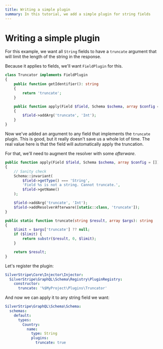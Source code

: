```yaml
---
title: Writing a simple plugin
summary: In this tutorial, we add a simple plugin for string fields
---
```


# Writing a simple plugin

For this example, we want all `String` fields to have a `truncate` argument that will limit the length of the string
in the response.

Because it applies to fields, we'll want `FieldPlugin` for this.

```php
class Truncator implements FieldPlugin
{
    public function getIdentifier(): string
    {
        return 'truncate';
    }

    public function apply(Field $field, Schema $schema, array $config = [])
    {
        $field->addArg('truncate', 'Int');
    }
}
```

Now we've added an argument to any field that implements the `truncate` plugin. This is good, but it really
doesn't save us a whole lot of time. The real value here is that the field will automatically apply the truncation.

For that, we'll need to augment the resolver with some _afterware_.

```php
public function apply(Field $field, Schema $schema, array $config = [])
{
    // Sanity check
    Schema::invariant(
        $field->getType() === 'String',
        'Field %s is not a string. Cannot truncate.',
        $field->getName()
    );

    $field->addArg('truncate', 'Int');
    $field->addResolverAfterware([static::class, 'truncate']);
}

public static function truncate(string $result, array $args): string
{
    $limit = $args['truncate'] ?? null;
    if ($limit) {
        return substr($result, 0, $limit);
    }

    return $result;
}
```

Let's register the plugin:

```yaml
SilverStripe\Core\Injector\Injector:
  SilverStripe\GraphQL\Schema\Registry\PluginRegistry:
    constructor:
      truncate: '%$MyProject\Plugins\Truncator'
```

And now we can apply it to any string field we want:

```yaml
SilverStripe\GraphQL\Schema\Schema:
  schemas:
    default:
      types:
        Country:
          name:
            type: String
            plugins:
              truncate: true
```
